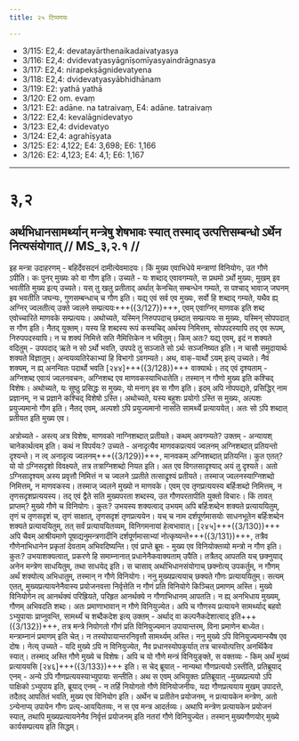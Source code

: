 ```yaml
---
title: २५ टिप्पणयः

---
```

- 3/115: E2,4: devatayārthenaikadaivatyasya
- 3/116: E2,4: dvidevatyasyāgnīṣomīyasyaindrāgnasya
- 3/117: E2,4: nirapekṣāgnidevatyena
- 3/118: E2,4: dvidevatyasyābhidhānam
- 3/119: E2: yathā yathā
- 3/120: E2 om. evaṃ
- 3/121: E2: adāne. na tatraivaṃ, E4: adāne. tatraivaṃ
- 3/122: E2,4: kevalāgnidevatyo
- 3/123: E2,4: dvidevatyo
- 3/124: E2,4: agrahīṣyata
- 3/125: E2: 4,122; E4: 3,698; E6: 1,166
- 3/126: E2: 4,123; E4: 4,1; E6: 1,167

____________________________________________


# ३,२

## अर्थभिधानसामर्थ्यान् मन्त्रेषु शेषभावः स्यात् तस्माद् उत्पत्तिसम्बन्धो ऽर्थेन नित्यसंयोगात् // MS_३,२.१ //

इह मन्त्रा उदाहरणम् - बहिर्देवसदनं दामीत्येवमादयः। किं मुख्य एवाभिधेये मन्त्राणां विनियोगः, उत गौणे ऽपीति। कः पुनर् मुख्यः को वा गौण इति। उच्यते - यः शब्दाद् एवावगम्यते, स प्रथमो ऽर्थो मुख्यः, मुखम् इव भवतीति मुख्य इत्य् उच्यते। यस् तु खलु प्रतीताद् अर्थात् केनचित् सम्बन्धेन गम्यते, स पश्चाद् भावाज् जघनम् इव भवतीति जघन्यः, गुणसम्बन्धाच् च गौण इति।
यद्य् एवं सर्व एव मुख्यः, सर्वो हि शब्दाद् गम्यते, यथैव ह्य् अग्निर् ज्वलतीत्य् उक्ते ज्वलने सम्प्रत्ययः+++({3/127})+++, एवम् एवाग्निर् माणवक इति शब्द एवोच्चारिते माणवके सम्प्रत्ययः। अथोच्यते, यस्मिन् निरुपपदाच् छब्दात् सम्प्रत्ययः स मुख्यः, यस्मिन् सोपपदात् स गौण इति। नैतद् युक्तम्। यस्य हि शब्दस्य रूपं कस्यचिद् अर्थस्य निमित्तम्, सोपपदस्यापि तद् एव रूपम्, निरुपपदस्यापि। न च शक्यं निमित्ते सति नैमित्तिकेन न भवितुम्। किम् अतः? यद्य् एवम्, इदं न शक्यते वदितुम् - उपपदाद् ऋते न सो ऽर्थो भवति, उपपदे तु सञ्जाते सो ऽर्थः सञ्जनिष्यत इति। न चासौ समुदायार्थः शक्यते विज्ञातुम्। अन्वयव्यतिरेकाभ्यां हि विभागो ऽवगम्यते। अथ, वाक्-यार्थो ऽयम् इत्य् उच्यते। नैवं शक्यम्, न ह्य् अनन्वितः पदार्थो भवति [२४४]+++({3/128})+++ वाक्यार्थः। तद् एवं दृश्यताम् - अग्निशब्द एवायं ज्वलनवचनः, अग्निशब्द एव माणवकस्याभिधातेति। तस्मान् न गौणो मुख्य इति कश्चिद् विशेषः। अथोच्यते, यः सुष्ठु प्रसिद्धः स मुख्यः, यो मनाग् इव स गौण इति। इदम् अपि नोपपद्यते, प्रसिद्धिर् नाम प्रज्ञानम्, न च प्रज्ञाने कश्चिद् विशेषो ऽस्ति। अथोच्यते, यस्य बहुशः प्रयोगो ऽस्ति स मुख्यः, अल्पशः प्रयुज्यमानो गौण इति। नैतद् एवम्, अल्पशो ऽपि प्रयुज्यमानो नासति सामर्थ्ये प्रत्याययेत्। अतः सो ऽपि शब्दात् प्रतीयत इति मुख्य एव।

अत्रोच्यते - अस्त्य् अत्र विशेषः, माणवको नाग्निशब्दात् प्रतीयते। कथम् अवगम्यते? उक्तम् - अन्यायश् चानेकार्थत्वम् इति। कथं न विपर्ययः? उच्यते - अनादृत्यैव माणवकप्रत्ययं ज्वलनम् अग्निशब्दात् प्रतियन्तो दृश्यन्ते। न त्व् अनादृत्य ज्वलनम्+++({3/129})+++, मानवकम् अग्निशब्दात् प्रतियन्ति। कुत एतत्? यो यो ऽग्निसदृशो विवक्ष्यते, तत्र तत्राग्निशब्दो नियत इति। अत एव विगतसादृश्याद् अयं तु दृश्यते। अतो ऽग्निसादृश्यम् अस्य प्रवृत्तौ निमित्तं न च ज्वलने ऽप्रतीते तत्साद्रृश्यं प्रतीयते। तस्माज् ज्वलनस्याग्निशब्दो निमित्तम्, न माणवकस्य। तस्माज् ज्वलने मुख्यो न माणवके। एवम् एव तृणप्रत्ययस्य बर्हिःशब्दो निमित्तम्, न तृणसदृशप्रत्ययस्य। तद् एवं द्वैते सति मुख्यपरता शब्दस्य, उत गौणपरतापीति युक्तो विचारः। किं तावत् प्राप्तम्? मुख्ये गौणे च विनियोगः। कुतः? उभयस्य शक्यत्वाद् उभयम् अपि बर्हिःशब्देन शक्यते प्रत्याययितुम्, तृणं च तृणसदृशं च, तृणं साक्षात्, तृणसदृशं तृणप्रत्ययेन। यच् च नाम दर्शपूर्णमासयोः साधनभूतेन बर्हिःशब्देन शक्यते प्रत्याययितुम्, तत् सर्वं प्रत्याययितव्यम्, विनिगमनायां हेत्वभावात्।
[२४५]+++({3/130})+++ अपि चैवम् आश्रीयमाणे पूषाद्यनुमन्त्रणादीनि दर्शपूर्णमासाभ्यां नोत्कृष्यन्ते+++({3/131})+++, तत्रैव गौणेनाभिधानेन प्रकृतां देवताम् अभिवदिष्यन्ति।
एवं प्राप्ते ब्रूमः - मुख्य एव विनियोक्तव्यो मन्त्रो न गौण इति। कुतः? उभयाशक्यत्वात्, प्रकरणे हि समाम्नानात् प्रधानेनैकवाक्यताम् उपैति। तत्रैतद् आपतति यच् छक्नुयाद् अनेन मन्त्रेण साधयितुम्, तथा साधयेद् इति। स चासाव् अर्थाभिधानसंयोगाच् छक्नोत्य् उपकर्तुम्, न गौणम् अर्थं शक्योत्य् अभिधातुम्, तस्मान् न गौणे विनियोगः।
ननु मुख्यप्रत्ययाच् छक्यते गौणः प्रत्याययितुम्। सत्यम् एतत्, मुख्यप्रत्यायनेनैवास्य प्रयोजनवत्ता निर्वृत्तेति न गौणं प्रति विनियोगे किञ्चित् प्रमाणम् अस्ति। मुख्ये विनियोगेन त्व् आनर्थक्यं परिह्रियते, परिहृत आनर्थक्ये न गौणाभिधानम् आपतति। न ह्य् अनभिधाय मुख्यम्, गौणम् अभिवदति शब्दः। अतः प्रमाणाभावान् न गौणे विनियुज्येत।
अपि च गौणस्य प्रत्यायने सामर्थ्याद् बहवो ऽभ्युपायाः प्राप्नुवन्ति, सामर्थ्यं च शब्दैकदेश इत्य् उक्तम् - अर्थाद् वा कल्पनैकदेशात्वाद् इति+++({3/132})+++, तत्र मन्त्रे नियोगतो गौणं प्रति विनियुज्यमान उपायान्तरम्, विना प्रमाणेन बाध्येत। मन्त्राम्नानं प्रमाणम् इति चेत्। न तस्योपायान्तरनिवृत्तौ सामर्थ्यम् अस्ति। ननु मुख्ये ऽपि विनियुज्यमान्स्यैष एव दोषः। नेत्य् उच्यते - यदि मुख्ये ऽपि न विनियुज्येत, नैव प्रधानस्योपकुर्यात् तत्र चास्योत्पत्तिर् अनर्थिकैव स्यात्। तस्माद् अस्ति गौणे मुख्ये च विशेषः। अपि च यो गौणे मन्त्रं विनियुङ्क्ते, स वक्तव्यः - किम् अर्थं मुख्यं प्रत्याययसि [२४६]+++({3/133})+++ इति। स चेद् ब्रूयात् - नान्यथा गौणप्रत्ययो ऽस्तीति, प्रतिब्रूयाद् एनम् - अन्ये ऽपि गौणप्रत्ययस्याभ्युपायाः सन्तीति। अथ स एवम् अभियुक्तः प्रतिब्रूयात् -मुख्यप्रत्ययो ऽपि पाक्षिको ऽभ्युपाय इति, ब्रूयाद् एनम् - न तर्हि नियोगतो गौणे विनियोजनीयः, यदा गौणप्रत्ययाय मुखम् उपादत्ते, तदैतद् आपतितं भवति, मुख्य एव विनियोग इति। अर्थेन च प्रतीतेन प्रयोजनम्, न प्रत्यायकेन मन्त्रेण, अतो ऽन्येनाप्य् उपायेन गौणः प्रत्य्-आययितव्यः, न स एव मन्त्र आदर्तव्यः। अथापि मन्त्रेण प्रत्यायकेन प्रयोजनं स्यात्, तथापि मुख्यप्रत्यायनेनैव निर्वृत्तं प्रयोजनम् इति नतरां गौणे विनियुज्येत। तस्मान् मुख्यगौणयोर् मुख्ये कार्यसम्प्रत्यय इति सिद्धम्।
